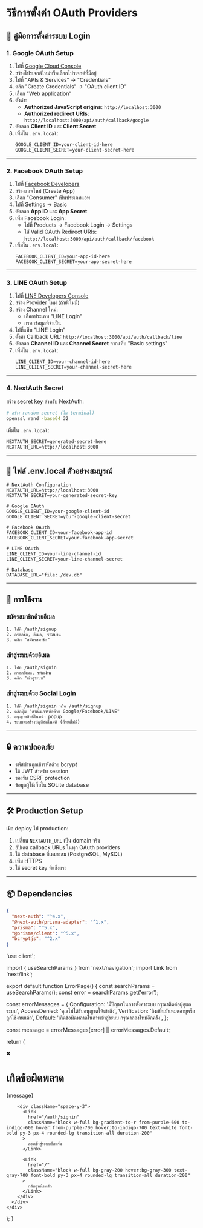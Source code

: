 # วิธีการตั้งค่า OAuth Providers

## 🔐 คู่มือการตั้งค่าระบบ Login

### 1. Google OAuth Setup

1. ไปที่ [Google Cloud Console](https://console.cloud.google.com/)
2. สร้างโปรเจกต์ใหม่หรือเลือกโปรเจกต์ที่มีอยู่
3. ไปที่ "APIs & Services" → "Credentials"
4. คลิก "Create Credentials" → "OAuth client ID"
5. เลือก "Web application"
6. ตั้งค่า:
   - **Authorized JavaScript origins**: `http://localhost:3000`
   - **Authorized redirect URIs**: `http://localhost:3000/api/auth/callback/google`
7. คัดลอก **Client ID** และ **Client Secret**
8. เพิ่มใน `.env.local`:
   ```
   GOOGLE_CLIENT_ID=your-client-id-here
   GOOGLE_CLIENT_SECRET=your-client-secret-here
   ```

---

### 2. Facebook OAuth Setup

1. ไปที่ [Facebook Developers](https://developers.facebook.com/)
2. สร้างแอพใหม่ (Create App)
3. เลือก "Consumer" เป็นประเภทแอพ
4. ไปที่ Settings → Basic
5. คัดลอก **App ID** และ **App Secret**
6. เพิ่ม Facebook Login:
   - ไปที่ Products → Facebook Login → Settings
   - ใส่ Valid OAuth Redirect URIs: `http://localhost:3000/api/auth/callback/facebook`
7. เพิ่มใน `.env.local`:
   ```
   FACEBOOK_CLIENT_ID=your-app-id-here
   FACEBOOK_CLIENT_SECRET=your-app-secret-here
   ```

---

### 3. LINE OAuth Setup

1. ไปที่ [LINE Developers Console](https://developers.line.biz/)
2. สร้าง Provider ใหม่ (ถ้ายังไม่มี)
3. สร้าง Channel ใหม่:
   - เลือกประเภท "LINE Login"
   - กรอกข้อมูลที่จำเป็น
4. ไปที่แท็บ "LINE Login"
5. ตั้งค่า Callback URL: `http://localhost:3000/api/auth/callback/line`
6. คัดลอก **Channel ID** และ **Channel Secret** จากแท็บ "Basic settings"
7. เพิ่มใน `.env.local`:
   ```
   LINE_CLIENT_ID=your-channel-id-here
   LINE_CLIENT_SECRET=your-channel-secret-here
   ```

---

### 4. NextAuth Secret

สร้าง secret key สำหรับ NextAuth:

```bash
# สร้าง random secret (ใน terminal)
openssl rand -base64 32
```

เพิ่มใน `.env.local`:
```
NEXTAUTH_SECRET=generated-secret-here
NEXTAUTH_URL=http://localhost:3000
```

---

## 📝 ไฟล์ .env.local ตัวอย่างสมบูรณ์

```env
# NextAuth Configuration
NEXTAUTH_URL=http://localhost:3000
NEXTAUTH_SECRET=your-generated-secret-key

# Google OAuth
GOOGLE_CLIENT_ID=your-google-client-id
GOOGLE_CLIENT_SECRET=your-google-client-secret

# Facebook OAuth
FACEBOOK_CLIENT_ID=your-facebook-app-id
FACEBOOK_CLIENT_SECRET=your-facebook-app-secret

# LINE OAuth
LINE_CLIENT_ID=your-line-channel-id
LINE_CLIENT_SECRET=your-line-channel-secret

# Database
DATABASE_URL="file:./dev.db"
```

---

## 🚀 การใช้งาน

### สมัครสมาชิกด้วยอีเมล
```
1. ไปที่ /auth/signup
2. กรอกชื่อ, อีเมล, รหัสผ่าน
3. คลิก "สมัครสมาชิก"
```

### เข้าสู่ระบบด้วยอีเมล
```
1. ไปที่ /auth/signin
2. กรอกอีเมล, รหัสผ่าน
3. คลิก "เข้าสู่ระบบ"
```

### เข้าสู่ระบบด้วย Social Login
```
1. ไปที่ /auth/signin หรือ /auth/signup
2. คลิกปุ่ม "ดำเนินการต่อด้วย Google/Facebook/LINE"
3. อนุญาตสิทธิ์ในหน้า popup
4. ระบบจะสร้างบัญชีอัตโนมัติ (ถ้ายังไม่มี)
```

---

## 🔒 ความปลอดภัย

- รหัสผ่านถูกเข้ารหัสด้วย bcrypt
- ใช้ JWT สำหรับ session
- รองรับ CSRF protection
- ข้อมูลผู้ใช้เก็บใน SQLite database

---

## 🛠️ Production Setup

เมื่อ deploy ไป production:

1. เปลี่ยน `NEXTAUTH_URL` เป็น domain จริง
2. อัปเดต callback URLs ในทุก OAuth providers
3. ใช้ database ที่เหมาะสม (PostgreSQL, MySQL)
4. เพิ่ม HTTPS
5. ใช้ secret key ที่แข็งแรง

---

## 📦 Dependencies

```json
{
  "next-auth": "^4.x",
  "@next-auth/prisma-adapter": "^1.x",
  "prisma": "^5.x",
  "@prisma/client": "^5.x",
  "bcryptjs": "^2.x"
}
```
'use client';

import { useSearchParams } from 'next/navigation';
import Link from 'next/link';

export default function ErrorPage() {
  const searchParams = useSearchParams();
  const error = searchParams.get('error');

  const errorMessages = {
    Configuration: 'มีปัญหาในการตั้งค่าระบบ กรุณาติดต่อผู้ดูแลระบบ',
    AccessDenied: 'คุณไม่ได้รับอนุญาตให้เข้าถึง',
    Verification: 'ลิงก์ยืนยันหมดอายุหรือถูกใช้งานแล้ว',
    Default: 'เกิดข้อผิดพลาดในการเข้าสู่ระบบ กรุณาลองใหม่อีกครั้ง',
  };

  const message = errorMessages[error] || errorMessages.Default;

  return (
    <div className="min-h-screen bg-gradient-to-br from-red-500 via-pink-500 to-purple-500 flex items-center justify-center p-4">
      <div className="bg-white rounded-2xl shadow-2xl w-full max-w-md p-8 text-center">
        <div className="mb-6">
          <div className="text-6xl mb-4">❌</div>
          <h1 className="text-2xl font-bold text-gray-800 mb-2">เกิดข้อผิดพลาด</h1>
          <p className="text-gray-600">{message}</p>
        </div>

        <div className="space-y-3">
          <Link
            href="/auth/signin"
            className="block w-full bg-gradient-to-r from-purple-600 to-indigo-600 hover:from-purple-700 hover:to-indigo-700 text-white font-bold py-3 px-4 rounded-lg transition-all duration-200"
          >
            ลองเข้าสู่ระบบอีกครั้ง
          </Link>
          
          <Link
            href="/"
            className="block w-full bg-gray-200 hover:bg-gray-300 text-gray-700 font-bold py-3 px-4 rounded-lg transition-all duration-200"
          >
            กลับสู่หน้าหลัก
          </Link>
        </div>
      </div>
    </div>
  );
}

